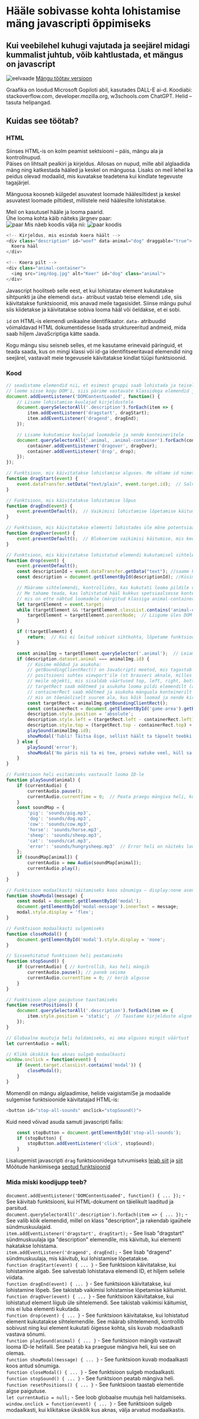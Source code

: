 # Hääle sobivasse kohta lohistamise mäng javascripti õppimiseks

## Kui veebilehel kuhugi vajutada ja seejärel midagi kummalist juhtub, võib kahtlustada, et mängus on javascript

![eelvaade](/img/eelvaade.jpg)
[Mängu töötav versioon](https://jubejuss.github.io/arva-looma-haal/)  

Graafika on loodud Microsoft Gopiloti abil, kasutades DALL-E ai-d. Koodiabi: stackoverflow.com, developer.mozilla.org, w3schools.com ChatGPT. Helid – tasuta helipangad.

## Kuidas see töötab?
### HTML
Siinses HTML-is on kolm peamist sektsiooni – päis, mängu ala ja kontrollnupud.  
Päises on lihtsalt pealkiri ja kirjeldus. Allosas on nupud, mille abil alglaadida mäng ning katkestada hääled ja keskel on mänguosa. Lisaks on meil lehel ka peidus olevad modaalid, mis kuvatakse teadetena kui kindlate tegevuste tagajärjel. 

Mänguosa koosneb külgedel asuvatest loomade häälesiltidest ja keskel asuvatest loomade piltidest, millistele neid häälesilte lohistatakse.  

Meil on kasutusel hääle ja looma paarid.  
Ühe looma kohta käib näiteks järgnev paar:  
![paar](img/paar.jpg)
Mis näeb koodis välja nii:
![paar koodis](img/paar-kood.jpg)
```javascript
<!-- Kirjeldus, mis esindab koera häält -->
<div class="description" id="woof" data-animal="dog" draggable="true">
  Koera hääl
</div>

<!-- Koera pilt -->
<div class="animal-container">
  <img src="img/dog.jpg" alt="Koer" id="dog" class="animal">
</div>
```

Javascript hoolitseb selle eest, et kui lohistatav element kukutatakse sihtpunkti ja ühe elemendi `data-` atribuut vastab teise elemendi `id`le, siis käivitatakse funktsioonid, mis anavad meile tagasisidet. Siinse mängu puhul siis kiidetakse ja käivitatakse sobiva looma hääl või öeldakse, et ei sobi.  

`id` on HTML-is elemendi unikaalne identifikaator.  `data-` atribuudid võimaldavad HTML dokumentidesse lisada struktureeritud andmeid, mida saab hiljem JavaScriptiga kätte saada. 

Kogu mängu sisu seisneb selles, et me kasutame erinevaid päringuid, et teada saada, kus on mingi klassi või id-ga identifitseeritavad elemendid ning seejärel, vastavalt meie tegevusele käivitatakse kindlat tüüpi funktsioonid.

### Kood
```javascript
// seadistame elemendid nii, et esimest gruppi saab lohistada ja teisele saab need esimesed nö pähe kukutada – 
// loeme sisse kogu DOM'i, siis pärime vastavate klassidega elemendid ja lisame neile vastava seadistuse.
document.addEventListener('DOMContentLoaded', function() {
    // Lisame lohistamise kuulajad kirjeldustele
    document.querySelectorAll('.description').forEach(item => {
        item.addEventListener('dragstart', dragStart);
        item.addEventListener('dragend', dragEnd);
    });

    // Lisame kukutamise kuulajad loomadele ja nende konteineritele
    document.querySelectorAll('.animal, .animal-container').forEach(container => {
        container.addEventListener('dragover', dragOver);
        container.addEventListener('drop', drop);
    });
});

// Funktsioon, mis käivitatakse lohistamise alguses. Me võtame id nimetuse lihtsa vormindamata tekstina.
function dragStart(event) {
    event.dataTransfer.setData("text/plain", event.target.id);  // Salvestame lohistatava elemendi ID
}

// Funktsioon, mis käivitatakse lohistamise lõpus
function dragEnd(event) {
    event.preventDefault();  // Vaikimisi lohistamise lõpetamise käitumine
}

// Funktsioon, mis käivitatakse elementi lohistades üle mõne potentsiaalse sihtelemendi
function dragOver(event) {
    event.preventDefault();  // Blokeerime vaikimisi käitumise, mis keelaks kukutamise
}

// Funktsioon, mis käivitatakse lohistatud elemendi kukutamisel sihtelemendile. Prevent default lubab kukutada.
function drop(event) {
    event.preventDefault();
    const descriptionId = event.dataTransfer.getData("text"); //saame kätte dragstart ajal salvestatud andmed
    const description = document.getElementById(descriptionId); //Küsime samanimelist ID-d HTML-ist

    // Määrame sihtelemendi, kontrollides, kas kukutati looma pildile või konteinerile
    // Me tahame teada, kas lohistatud hääl kukkus spetsiaalsesse konteinerisse,
    // mis on ette nähtud loomadele (märgitud klassiga animal-container). 
    let targetElement = event.target;
    while (targetElement && !targetElement.classList.contains('animal-container')) {
        targetElement = targetElement.parentNode;  // Liigume üles DOM puus, kuni leiame õige konteineri
    }

    if (!targetElement) {
        return;  // Kui ei leitud sobivat sihtkohta, lõpetame funktsiooni
    }

    const animalImg = targetElement.querySelector('.animal');  // Leiame looma pildi konteinerist
    if (description.dataset.animal === animalImg.id) {
        // Küsime mõõdud ja asukoha:
        // getBoundingClientRect() on JavaScripti meetod, mis tagastab elemendi suuruse ja selle 
        // positsiooni suhtes viewport'ile (st brauseri aknale, milles lehekülg on avatud). See annab
        // meile objekti, mis sisaldab väärtused top, left, right, bottom, width ja height.
        // targetRect saab mõõtmed ja asukoha looma pildi elemendilt (animalImg), mida kasutaja just valis.
        // containerRect saab mõõtmed ja asukoha mänguala konteinerilt (game-area), 
        // mis on tõenäoliselt suurem ala, kus kõik loomad ja nende kirjeldused asuvad.
        const targetRect = animalImg.getBoundingClientRect();
        const containerRect = document.getElementById('game-area').getBoundingClientRect();
        description.style.position = 'absolute';
        description.style.left = (targetRect.left - containerRect.left) + 'px';
        description.style.top = (targetRect.top - containerRect.top) + 'px';
        playSound(animalImg.id);
        showModal('Tubli! Täitsa õige, sellist häält ta täpselt teebki!');
    } else {
        playSound('error');
        showModal('No päris nii ta ei tee, proovi natuke veel, küll sa oskad');
    }
}

// Funktsioon heli esitamiseks vastavalt looma ID-le
function playSound(animal) {
    if (currentAudio) {
        currentAudio.pause();
        currentAudio.currentTime = 0;  // Peata praegu mängiva heli, kui see on olemas
    }
    const soundMap = {
        'pig': 'sounds/pig.mp3',
        'dog': 'sounds/dog.mp3',
        'cow': 'sounds/cow.mp3',
        'horse': 'sounds/horse.mp3',
        'sheep': 'sounds/sheep.mp3',
        'cat': 'sounds/cat.mp3',
        'error': 'sounds/hungrysheep.mp3'  // Error heli on näiteks loomade segaheli
    };
    if (soundMap[animal]) {
        currentAudio = new Audio(soundMap[animal]);
        currentAudio.play();
    }
}

// Funktsioon modaalkasti näitamiseks koos sõnumiga – display:none asendatakse display:flex'ga
function showModal(message) {
    const modal = document.getElementById('modal');
    document.getElementById('modal-message').innerText = message;
    modal.style.display = 'flex';
}

// Funktsioon modaalkasti sulgemiseks
function closeModal() {
    document.getElementById('modal').style.display = 'none';
}

// Sisseehitatud funktsioon heli peatamiseks
function stopSound() {
    if (currentAudio) { // kontrollib, kas heli mängib
        currentAudio.pause(); // paneb seisma
        currentAudio.currentTime = 0; // kerib algusse
    }
}

// Funktsioon algse paigutuse taastamiseks
function resetPositions() {
    document.querySelectorAll('.description').forEach(item => {
        item.style.position = 'static';  // Taastame kirjelduste algse paigutuse – position:static
    });
}

// Globaalne muutuja heli haldamiseks, ei oma alguses mingit väärtust
let currentAudio = null;

// Klikk ükskõik kus aknas sulgeb modaalkasti
window.onclick = function(event) {
    if (event.target.classList.contains('modal')) {
        closeModal();
    }
}
```
Momendil on mängu alglaadimise, helide vaigistamiSe ja modaalide sulgemise funktsioonide käivitatajad HTML-is:
```javascript
<button id="stop-all-sounds" onclick="stopSound()">
```
Kuid need võivad asuda samuti javascripti failis:
```javascript
    const stopButton = document.getElementById('stop-all-sounds');
    if (stopButton) {
        stopButton.addEventListener('click', stopSound);
    }
```


Lisalugemist javascripti `drag` funktsioonidega tutvumiseks [leiab siit](https://developer.mozilla.org/en-US/docs/Web/API/HTMLElement/drag_event) ja [siit](https://developer.mozilla.org/en-US/play)  
Mõõtude hankimisega [seotud funktsioonid](https://developer.mozilla.org/en-US/docs/Web/API/Element/getBoundingClientRect)

### Mida miski koodijupp teeb?
`document.addEventListener('DOMContentLoaded', function() { ... });` - See käivitab funktsiooni, kui HTML-dokument on täielikult laaditud ja parsitud.  
`document.querySelectorAll('.description').forEach(item => { ... });` - See valib kõik elemendid, millel on klass "description", ja rakendab igaühele sündmuskuulajaid.  
`item.addEventListener('dragstart', dragStart);` - See lisab "dragstart" sündmuskuulaja iga "description" elemendile, mis käivitub, kui elementi hakatakse lohistama.  
`item.addEventListener('dragend', dragEnd);` - See lisab "dragend" sündmuskuulaja, mis käivitub, kui lohistamise lõpetatakse.  
`function dragStart(event) { ... }` - See funktsioon käivitatakse, kui lohistamine algab. See salvestab lohistatava elemendi ID, et hiljem sellele viidata.  
`function dragEnd(event) { ... }` - See funktsioon käivitatakse, kui lohistamine lõpeb. See takistab vaikimisi lohistamise lõpetamise käitumist.  
`function dragOver(event) { ... }` - See funktsioon käivitatakse, kui lohistatud element liigub üle sihtelemendi. See takistab vaikimisi käitumist, mis ei luba elementi kukutada.  
`function drop(event) { ... }` - See funktsioon käivitatakse, kui lohistatud element kukutatakse sihtelemendile. See määrab sihtelemendi, kontrollib sobivust ning kui element kukutati õigesse kohta, siis kuvab modaalkasti vastava sõnumi.  
`function playSound(animal) { ... }` - See funktsioon mängib vastavalt looma ID-le helifaili. See peatab ka praeguse mängiva heli, kui see on olemas.  
`function showModal(message) { ... }` - See funktsioon kuvab modaalkasti koos antud sõnumiga.  
`function closeModal() { ... }` - See funktsioon sulgeb modaalkasti.  
`function stopSound() { ... }` - See funktsioon peatab mängiva heli.  
`function resetPositions() { ... }` - See funktsioon taastab elementide algse paigutuse.  
`let currentAudio = null;` - See loob globaalse muutuja heli haldamiseks.  
`window.onclick = function(event) { ... }` - See funktsioon sulgeb modaalkasti, kui klikitakse ükskõik kus aknas, välja arvatud modaalkastis.  
